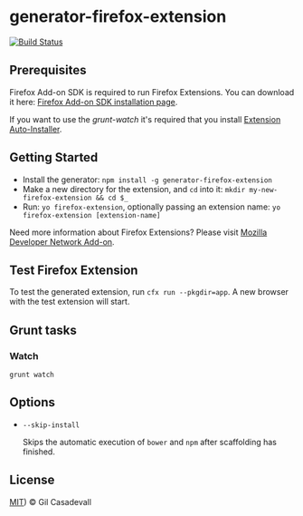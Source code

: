# generator-firefox-extension 
[![Build Status](https://secure.travis-ci.org/dgil/generator-firefox-extension.png?branch=master)](https://travis-ci.org/dgil/generator-firefox-extension)

## Prerequisites

Firefox Add-on SDK is required to run Firefox Extensions. You can download it here: [Firefox Add-on SDK installation page](https://developer.mozilla.org/en-US/Add-ons/SDK/Tutorials/Installation).

If you want to use the *grunt-watch* it's required that you install [Extension Auto-Installer](https://addons.mozilla.org/en-US/firefox/addon/autoinstaller/).


## Getting Started

* Install the generator: `npm install -g generator-firefox-extension`
* Make a new directory for the extension, and `cd` into it: `mkdir my-new-firefox-extension && cd $_`
* Run: `yo firefox-extension`, optionally passing an extension name: `yo firefox-extension [extension-name]`

Need more information about Firefox Extensions? Please visit [Mozilla Developer Network Add-on](https://developer.mozilla.org/en-US/Add-ons/SDK).

  
## Test Firefox Extension

To test the generated extension, run `cfx run --pkgdir=app`. A new browser with the test extension will start.

## Grunt tasks

### Watch

```
grunt watch
```

## Options

* `--skip-install`

  Skips the automatic execution of `bower` and `npm` after
  scaffolding has finished.

## License

[MIT](https://github.com/dgil/generator-firefox-extension/blob/master/LICENSE)) © Gil Casadevall
